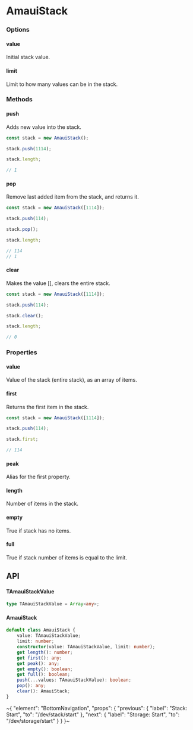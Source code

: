 
# AmauiStack

### Options

#### value

Initial stack value.

#### limit

Limit to how many values can be in the stack.

### Methods

#### push

Adds new value into the stack.

```ts
const stack = new AmauiStack();

stack.push(1114);

stack.length;

// 1
```

#### pop

Remove last added item from the stack, and returns it.

```ts
const stack = new AmauiStack([1114]);

stack.push(114);

stack.pop();

stack.length;

// 114
// 1
```

#### clear

Makes the value [], clears the entire stack.

```ts
const stack = new AmauiStack([1114]);

stack.push(114);

stack.clear();

stack.length;

// 0
```

### Properties

#### value

Value of the stack (entire stack), as an array of items.

#### first

Returns the first item in the stack.

```ts
const stack = new AmauiStack([1114]);

stack.push(114);

stack.first;

// 114
```

#### peak

Alias for the first property.

#### length

Number of items in the stack.

#### empty

True if stack has no items.

#### full

True if stack number of items is equal to the limit.

## API

#### TAmauiStackValue

```ts
type TAmauiStackValue = Array<any>;
```

#### AmauiStack

```ts
default class AmauiStack {
    value: TAmauiStackValue;
    limit: number;
    constructor(value: TAmauiStackValue, limit: number);
    get length(): number;
    get first(): any;
    get peak(): any;
    get empty(): boolean;
    get full(): boolean;
    push(...values: TAmauiStackValue): boolean;
    pop(): any;
    clear(): AmauiStack;
}
```


~{
  "element": "BottomNavigation",
  "props": {
    "previous": {
      "label": "Stack: Start",
      "to": "/dev/stack/start"
    },
    "next": {
      "label": "Storage: Start",
      "to": "/dev/storage/start"
    }
  }
}~
